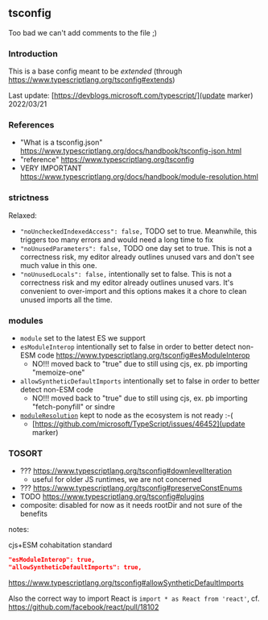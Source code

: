 ## tsconfig

Too bad we can't add comments to the file ;)

### Introduction

This is a base config meant to be *extended* (through https://www.typescriptlang.org/tsconfig#extends)

Last update: [https://devblogs.microsoft.com/typescript/](update marker) 2022/03/21


### References

* "What is a tsconfig.json" https://www.typescriptlang.org/docs/handbook/tsconfig-json.html
* "reference" https://www.typescriptlang.org/tsconfig
* VERY IMPORTANT https://www.typescriptlang.org/docs/handbook/module-resolution.html


### strictness
Relaxed:
* `"noUncheckedIndexedAccess": false,` TODO set to true. Meanwhile, this triggers too many errors and would need a long time to fix
* `"noUnusedParameters": false,` TODO one day set to true. This is not a correctness risk, my editor already outlines unused vars and don't see much value in this one.
* `"noUnusedLocals": false,` intentionally set to false. This is not a correctness risk and my editor already outlines unused vars.
                             It's convenient to over-import and this options makes it a chore to clean unused imports all the time.

### modules

* `module` set to the latest ES we support
* `esModuleInterop` intentionally set to false in order to better detect non-ESM code https://www.typescriptlang.org/tsconfig#esModuleInterop
  * NO!!! moved back to "true" due to still using cjs, ex. pb importing "memoize-one"
* `allowSyntheticDefaultImports` intentionally set to false in order to better detect non-ESM code
  * NO!!! moved back to "true" due to still using cjs, ex. pb importing "fetch-ponyfill" or sindre
* [`moduleResolution`](https://www.typescriptlang.org/docs/handbook/module-resolution.html) kept to node as the ecosystem is not ready :-(
  * [https://github.com/microsoft/TypeScript/issues/46452](update marker)


### TOSORT

* ??? https://www.typescriptlang.org/tsconfig#downlevelIteration
  * useful for older JS runtimes, we are not concerned
* ??? https://www.typescriptlang.org/tsconfig#preserveConstEnums
* TODO https://www.typescriptlang.org/tsconfig#plugins
* composite: disabled for now as it needs rootDir and not sure of the benefits


notes:

cjs+ESM cohabitation standard
```json
"esModuleInterop": true,
"allowSyntheticDefaultImports": true,
```
https://www.typescriptlang.org/tsconfig#allowSyntheticDefaultImports

Also the correct way to import React is `import * as React from 'react'`, cf. https://github.com/facebook/react/pull/18102
